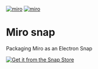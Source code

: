 [![miro](https://snapcraft.io/miro/badge.svg)](https://snapcraft.io/miro)
[![miro](https://snapcraft.io/miro/trending.svg?name=0)](https://snapcraft.io/miro)

# Miro snap
Packaging Miro as an Electron Snap

[![Get it from the Snap Store](https://snapcraft.io/static/images/badges/en/snap-store-black.svg)](https://snapcraft.io/miro)
